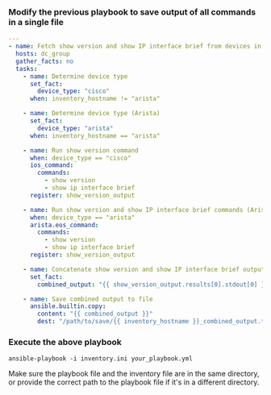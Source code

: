 ### Modify the previous playbook to save output of all commands in a single file

```yaml
---
- name: Fetch show version and show IP interface brief from devices in dc_group
  hosts: dc_group
  gather_facts: no
  tasks:
    - name: Determine device type
      set_fact:
        device_type: "cisco"
      when: inventory_hostname != "arista"

    - name: Determine device type (Arista)
      set_fact:
        device_type: "arista"
      when: inventory_hostname == "arista"

    - name: Run show version command
      when: device_type == "cisco"
      ios_command:
        commands:
          - show version
          - show ip interface brief
      register: show_version_output

    - name: Run show version and show IP interface brief commands (Arista)
      when: device_type == "arista"
      arista.eos_command:
        commands:
          - show version
          - show ip interface brief
      register: show_version_output

    - name: Concatenate show version and show IP interface brief outputs
      set_fact:
        combined_output: "{{ show_version_output.results[0].stdout[0] }}\n\n{{ show_version_output.results[0].stdout[1] }}"

    - name: Save combined output to file
      ansible.builtin.copy:
        content: "{{ combined_output }}"
        dest: "/path/to/save/{{ inventory_hostname }}_combined_output.txt"
```

### Execute the above playbook

```
ansible-playbook -i inventory.ini your_playbook.yml
```

Make sure the playbook file and the inventory file are in the same directory, or provide the correct path to the playbook file if it's in a different directory.
